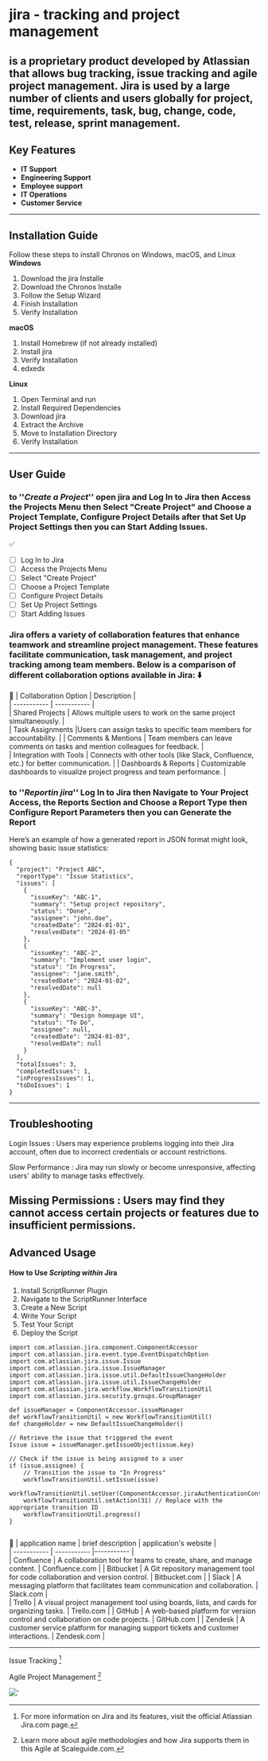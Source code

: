 # jira - tracking and project management
## is a proprietary product developed by Atlassian that allows bug tracking, issue tracking and agile project management. Jira is used by a large number of clients and users globally for project, time, requirements, task, bug, change, code, test, release, sprint management.
## Key Features
- **IT Support**
- **Engineering Support**
- **Employee support**
- **IT Operations**
- **Customer Service**
---
## Installation Guide
 Follow these steps to install Chronos on Windows, macOS, and Linux
  **Windows**
  1. Download the jira Installe
  2. Download the Chronos Installe
  3. Follow the Setup Wizard
  4. Finish Installation
  5. Verify Installation

  **macOS**
 1. Install Homebrew (if not already installed)  
 2. Install jira
 3. Verify Installation
 4. edxedx
  
  **Linux**
 1. Open Terminal and run
 6. Install Required Dependencies
 7. Download jira
 8. Extract the Archive
 9. Move to Installation Directory
  6. Verify Installation
  ---
## User Guide
  ### to ''*Create a Project*'' open jira and Log In to Jira then Access the Projects Menu then Select "Create Project" and Choose a Project Template, Configure Project Details after that Set Up Project Settings then you can Start Adding Issues.
:white_check_mark:
 - [ ] Log In to Jira 
- [ ] Access the Projects Menu 
- [ ] Select "Create Project"
- [ ] Choose a Project Template
- [ ] Configure Project Details
- [ ] Set Up Project Settings
- [ ] Start Adding Issues

### Jira offers a variety of collaboration features that enhance teamwork and streamline project management. These features facilitate communication, task management, and project tracking among team members. Below is a comparison of different collaboration options available in Jira: :arrow_down:

:calendar:
| Collaboration Option | Description |  
| ----------- | ----------- |  
| Shared Projects         | Allows multiple users to work on the same project simultaneously. |  
| Task Assignments        |Users can assign tasks to specific team members for accountability.  |
|  Comments & Mentions    |     Team members can leave comments on tasks and mention colleagues for feedback.  |  
|  Integration with Tools |  Connects with other tools (like Slack, Confluence, etc.) for better communication.     |
|  Dashboards & Reports   |    Customizable dashboards to visualize project progress and team performance.   |         

### to ''*Reportin jira*'' Log In to Jira then Navigate to Your Project Access, the Reports Section and Choose a Report Type then Configure Report Parameters then you can Generate the Report
Here’s an example of how a generated report in JSON format might look, showing basic issue statistics:

```  
{
  "project": "Project ABC",
  "reportType": "Issue Statistics",
  "issues": [
    {
      "issueKey": "ABC-1",
      "summary": "Setup project repository",
      "status": "Done",
      "assignee": "john.doe",
      "createdDate": "2024-01-01",
      "resolvedDate": "2024-01-05"
    },
    {
      "issueKey": "ABC-2",
      "summary": "Implement user login",
      "status": "In Progress",
      "assignee": "jane.smith",
      "createdDate": "2024-01-02",
      "resolvedDate": null
    },
    {
      "issueKey": "ABC-3",
      "summary": "Design homepage UI",
      "status": "To Do",
      "assignee": null,
      "createdDate": "2024-01-03",
      "resolvedDate": null
    }
  ],
  "totalIssues": 3,
  "completedIssues": 1,
  "inProgressIssues": 1,
  "toDoIssues": 1
}
```
---
## Troubleshooting
Login Issues 
: Users may experience problems logging into their Jira account, often due to incorrect credentials or account restrictions.

Slow Performance
: Jira may run slowly or become unresponsive, affecting users' ability to manage tasks effectively.

Missing Permissions
: Users may find they cannot access certain projects or features due to insufficient permissions.
---
## Advanced Usage
#### How to Use *Scripting within* Jira

1.  Install ScriptRunner Plugin
2. Navigate to the ScriptRunner Interface
3. Create a New Script
4. Write Your Script
5. Test Your Script
6. Deploy the Script
```  
import com.atlassian.jira.component.ComponentAccessor
import com.atlassian.jira.event.type.EventDispatchOption
import com.atlassian.jira.issue.Issue
import com.atlassian.jira.issue.IssueManager
import com.atlassian.jira.issue.util.DefaultIssueChangeHolder
import com.atlassian.jira.issue.util.IssueChangeHolder
import com.atlassian.jira.workflow.WorkflowTransitionUtil
import com.atlassian.jira.security.groups.GroupManager

def issueManager = ComponentAccessor.issueManager
def workflowTransitionUtil = new WorkflowTransitionUtil()
def changeHolder = new DefaultIssueChangeHolder()

// Retrieve the issue that triggered the event
Issue issue = issueManager.getIssueObject(issue.key)

// Check if the issue is being assigned to a user
if (issue.assignee) {
    // Transition the issue to "In Progress"
    workflowTransitionUtil.setIssue(issue)
    workflowTransitionUtil.setUser(ComponentAccessor.jiraAuthenticationContext.loggedInUser)
    workflowTransitionUtil.setAction(31) // Replace with the appropriate transition ID
    workflowTransitionUtil.progress()
}
  
```
:calendar:
| application name | brief description |  application's website         |   
| ----------- | ----------- |----------- |  
| Confluence | A collaboration tool for teams to create, share, and manage content. |     Confluence.com          |
| Bitbucket  | A Git repository management tool for code collaboration and version control.  |  Bitbucket.com             |
| Slack      |   A messaging platform that facilitates team communication and collaboration.    |       Slack.com        |     
| Trello     |   A visual project management tool using boards, lists, and cards for organizing tasks.    |   Trello.com            |
| GitHub     |   A web-based platform for version control and collaboration on code projects.    |  GitHub.com             |
| Zendesk    |    A customer service platform for managing support tickets and customer interactions.   | Zendesk.com  |
 

---
Issue Tracking [^1]  
  
[^1]:  For more information on Jira and its features, visit the official Atlassian Jira.com page.

Agile Project Management [^2]

[^2]: Learn more about agile methodologies and how Jira supports them in this Agile at Scaleguide.com.



![](https://valiantys.com/app/uploads/2020/11/jira-service-management-implementation.png)`
